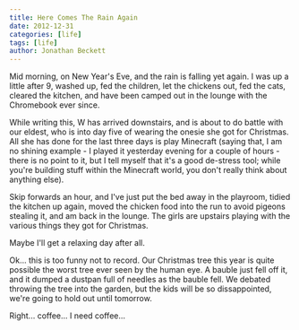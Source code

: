 ```yaml
---
title: Here Comes The Rain Again
date: 2012-12-31
categories: [life]
tags: [life]
author: Jonathan Beckett
---
```


Mid morning, on New Year's Eve, and the rain is falling yet again. I was up a little after 9, washed up, fed the children, let the chickens out, fed the cats, cleared the kitchen, and have been camped out in the lounge with the Chromebook ever since.

While writing this, W has arrived downstairs, and is about to do battle with our eldest, who is into day five of wearing the onesie she got for Christmas. All she has done for the last three days is play Minecraft (saying that, I am no shining example - I played it yesterday evening for a couple of hours - there is no point to it, but I tell myself that it's a good de-stress tool; while you're building stuff within the Minecraft world, you don't really think about anything else).

Skip forwards an hour, and I've just put the bed away in the playroom, tidied the kitchen up again, moved the chicken food into the run to avoid pigeons stealing it, and am back in the lounge. The girls are upstairs playing with the various things they got for Christmas.

Maybe I'll get a relaxing day after all.

Ok... this is too funny not to record. Our Christmas tree this year is quite possible the worst tree ever seen by the human eye. A bauble just fell off it, and it dumped a dustpan full of needles as the bauble fell. We debated throwing the tree into the garden, but the kids will be so dissappointed, we're going to hold out until tomorrow.

Right... coffee... I need coffee...